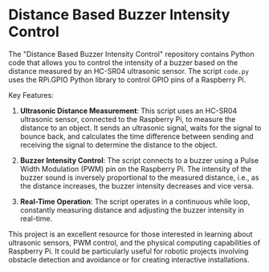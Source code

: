 # Distance Based Buzzer Intensity Control

The "Distance Based Buzzer Intensity Control" repository contains Python code that allows you to control the intensity of a buzzer based on the distance measured by an HC-SR04 ultrasonic sensor. The script `code.py` uses the RPi.GPIO Python library to control GPIO pins of a Raspberry Pi.

Key Features:

1. **Ultrasonic Distance Measurement**: This script uses an HC-SR04 ultrasonic sensor, connected to the Raspberry Pi, to measure the distance to an object. It sends an ultrasonic signal, waits for the signal to bounce back, and calculates the time difference between sending and receiving the signal to determine the distance to the object.

2. **Buzzer Intensity Control**: The script connects to a buzzer using a Pulse Width Modulation (PWM) pin on the Raspberry Pi. The intensity of the buzzer sound is inversely proportional to the measured distance, i.e., as the distance increases, the buzzer intensity decreases and vice versa.

3. **Real-Time Operation**: The script operates in a continuous while loop, constantly measuring distance and adjusting the buzzer intensity in real-time.

This project is an excellent resource for those interested in learning about ultrasonic sensors, PWM control, and the physical computing capabilities of Raspberry Pi. It could be particularly useful for robotic projects involving obstacle detection and avoidance or for creating interactive installations.
